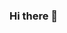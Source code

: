 ### Hi there 👋

<!--
**BossLevan/BossLevan** is a ✨ _special_ ✨ repository because its `README.md` (this file) appears on your GitHub profile.

Here are some ideas to get you started:

- 🔭 I’m currently working on the next big app!
- 🌱 I’m currently mastering Flutter
- 👯 I’m looking to collaborate on impactful Flutter projects
- 📫 How to reach me: kosilevan@yahoo.co.uk
- ⚡ Fun fact: When I'm not on VSCode, I'm cooking something cool on Figma!
-->
